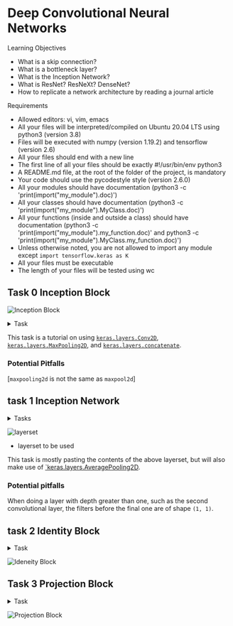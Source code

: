 # Deep Convolutional Neural Networks

Learning Objectives
- What is a skip connection?
- What is a bottleneck layer?
- What is the Inception Network?
- What is ResNet? ResNeXt? DenseNet?
- How to replicate a network architecture by reading a journal article

Requirements
- Allowed editors: vi, vim, emacs
- All your files will be interpreted/compiled on Ubuntu 20.04 LTS using python3 (version 3.8)
- Files will be executed with numpy (version 1.19.2) and tensorflow (version 2.6)
- All your files should end with a new line
- The first line of all your files should be exactly #!/usr/bin/env python3
- A README.md file, at the root of the folder of the project, is mandatory
- Your code should use the pycodestyle style (version 2.6.0)
- All your modules should have documentation (python3 -c 'print(import("my_module").doc)')
- All your classes should have documentation (python3 -c 'print(import("my_module").MyClass.doc)')
- All your functions (inside and outside a class) should have documentation (python3 -c 'print(import("my_module").my_function.doc)' and python3 -c 'print(import("my_module").MyClass.my_function.doc)')
- Unless otherwise noted, you are not allowed to import any module except `import tensorflow.keras as K`
- All your files must be executable
- The length of your files will be tested using wc



## Task 0 Inception Block

![Inception Block](https://s3.eu-west-3.amazonaws.com/hbtn.intranet/uploads/medias/2018/12/4a550a5b5501521f794b.png?X-Amz-Algorithm=AWS4-HMAC-SHA256&X-Amz-Credential=AKIA4MYA5JM5DUTZGMZG%2F20240312%2Feu-west-3%2Fs3%2Faws4_request&X-Amz-Date=20240312T000948Z&X-Amz-Expires=86400&X-Amz-SignedHeaders=host&X-Amz-Signature=1057b914f04521b444a82a5e509bc47a63c28e81a1052f4b8330525a438f9299)
<details>
  <summary>Task</summary>
Write a function def inception_block(A_prev, filters): that builds an inception block as described in Going Deeper with Convolutions (2014):


`A_prev` is the output from the previous layer

`filters` is a tuple or list containing `F1`, `F3R`, `F3`, `F5R`, `F5`, `FPP`, respectively:
* `F1` is the number of filters in the 1x1 convolution
* `F3R` is the number of filters in the 1x1 convolution before the 3x3 convolution
* `F3` is the number of filters in the 3x3 convolution
* `F5R` is the number of filters in the 1x1 convolution before the 5x5 convolution
* `F5` is the number of filters in the 5x5 convolution
* `FPP` is the number of filters in the 1x1 convolution after the max pooling
All convolutions inside the inception block should use a rectified linear activation (ReLU)
Returns: the concatenated output of the inception block

</details>

This task is a tutorial on using [`keras.layers.Conv2D`]([Conv2D](https://keras.io/api/layers/convolution_layers/convolution2d/)), [`keras.layers.MaxPooling2D`](https://keras.io/api/layers/pooling_layers/max_pooling2d/), and [`keras.layers.concatenate`](https://keras.io/api/layers/merging_layers/concatenate/).


### Potential Pitfalls

[`maxpooling2d` is not the same as `maxpool2d`]

## task 1 Inception Network
<details>
<summary>Tasks</summary>

Write a function `def inception_network():` that builds the inception network as described in [Going Deeper with Convolutions](https://arxiv.org/pdf/1409.4842.pdf) (2014):

- You can assume the input data will have shape `(224, 224, 3)`
- All convolutions inside and outside the inception block should use a rectified linear activation (ReLU)
- You may use `inception_block = __import__('0-inception_block').inception_block`
- Returns: the keras model

</details>

![layerset](https://s3.eu-west-3.amazonaws.com/hbtn.intranet/uploads/medias/2018/12/1165affa2943a7a330b1.png?X-Amz-Algorithm=AWS4-HMAC-SHA256&X-Amz-Credential=AKIA4MYA5JM5DUTZGMZG%2F20240312%2Feu-west-3%2Fs3%2Faws4_request&X-Amz-Date=20240312T052929Z&X-Amz-Expires=86400&X-Amz-SignedHeaders=host&X-Amz-Signature=47df55b957db52a573f98e2fe0a1a34c28a7d76dfae0cbeb11ead98e42649b28)
* layerset to be used


This task is mostly pasting the contents of the above layerset, but will also make use of [`keras.layers.AveragePooling2D](https://keras.io/api/layers/pooling_layers/average_pooling2d/).

### Potential pitfalls

When doing a layer with depth greater than one, such as the second convolutional layer, the filters before the final one are of shape `(1, 1)`.

## task 2 Identity Block

<details>
<summary>Task</summary>

Write a function `def identity_block(A_prev, filters):` that builds an identity block as described in [Deep Residual Learning for Image Recognition (2015)](https://arxiv.org/pdf/1512.03385.pdf):



* `A_prev` is the output from the previous layer
* `filters` is a tuple or list containing `F11`, `F3`, `F12`, respectively:
* `F11` is the number of filters in the first 1x1 convolution
* `F3` is the number of filters in the 3x3 convolution
* `F12` is the number of filters in the second 1x1 convolution
* All convolutions inside the block should be followed by batch normalization along the channels axis and a rectified linear activation (ReLU), respectively.
* All weights should use he normal initialization
* Returns: the activated output of the identity block

</details>

![Ideneity Block](https://s3.eu-west-3.amazonaws.com/hbtn.intranet/uploads/medias/2018/12/a884dfda60c795f11df7.png?X-Amz-Algorithm=AWS4-HMAC-SHA256&X-Amz-Credential=AKIA4MYA5JM5DUTZGMZG%2F20240313%2Feu-west-3%2Fs3%2Faws4_request&X-Amz-Date=20240313T211912Z&X-Amz-Expires=86400&X-Amz-SignedHeaders=host&X-Amz-Signature=80a36b7260ca2f662d0ea44a7cb0a4408855df6767d6e8213674f0180e6d622a)

## Task 3 Projection Block

<details>
<summary>Task</summary>

Write a function `def projection_block(A_prev, filters, s=2):` that builds a projection block as described in [Deep Residual Learning for Image Recognition (2015)](https://arxiv.org/pdf/1512.03385.pdf):

- A_prev is the output from the previous layer
- filters is a tuple or list containing F11, F3, F12, respectively:
  - F11 is the number of filters in the first 1x1 convolution
  - F3 is the number of filters in the 3x3 convolution
  - F12 is the number of filters in the second 1x1 convolution as well as the 1x1 convolution in the shortcut connection
- s is the stride of the first convolution in both the main path and the shortcut connection
- All convolutions inside the block should be followed by batch normalization along the channels axis and a rectified linear activation (ReLU), respectively.
- All weights should use he normal initialization
- Returns: the activated output of the projection block

</details>

![Projection Block](https://s3.eu-west-3.amazonaws.com/hbtn.intranet/uploads/medias/2018/12/058c583d20b067c344c9.png?X-Amz-Algorithm=AWS4-HMAC-SHA256&X-Amz-Credential=AKIA4MYA5JM5DUTZGMZG%2F20240313%2Feu-west-3%2Fs3%2Faws4_request&X-Amz-Date=20240313T211912Z&X-Amz-Expires=86400&X-Amz-SignedHeaders=host&X-Amz-Signature=a107e3f5c37033ca4391f1e9ad335d013d064758eede1e6fd6b837f59a94c0a7)

